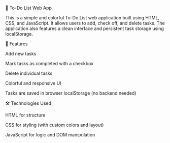 📝 To-Do List Web App

This is a simple and colorful To-Do List web application built using HTML, CSS, and JavaScript. It allows users to add, check off, and delete tasks. The application also features a clean interface and persistent task storage using localStorage.

🚀 Features

Add new tasks

Mark tasks as completed with a checkbox

Delete individual tasks

Colorful and responsive UI

Tasks are saved in browser localStorage (no backend needed)

🛠️ Technologies Used

HTML for structure

CSS for styling (with custom colors and layout)

JavaScript for logic and DOM manipulation
